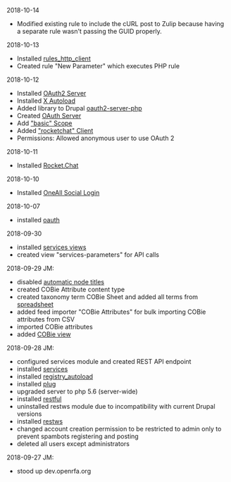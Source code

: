 2018-10-14
- Modified existing rule to include the cURL post to Zulip because having a separate rule wasn't passing the GUID properly.

2018-10-13
- Installed [rules_http_client](https://www.drupal.org/project/rules_http_client)
- Created rule "New Parameter" which executes PHP rule

2018-10-12
- Installed [OAuth2 Server](https://www.drupal.org/project/oauth2_server)
- Installed [X Autoload](https://www.drupal.org/project/xautoload)
- Added library to Drupal [oauth2-server-php](https://github.com/bshaffer/oauth2-server-php/tree/master/src/OAuth2)
- Created [OAuth Server](http://dev.openrfa.org/admin/structure/oauth2-servers)
- Add ["basic" Scope](http://dev.openrfa.org/admin/structure/oauth2-servers/manage/main/scopes)
- Added ["rocketchat" Client](http://dev.openrfa.org/admin/structure/oauth2-servers/manage/main/clients)
- Permissions: Allowed anonymous user to use OAuth 2


2018-10-11
- Installed [Rocket.Chat](https://www.drupal.org/project/rocket_chat)

2018-10-10
- Installed [OneAll Social Login](https://www.drupal.org/project/social_login)

2018-10-07
- installed [oauth](https://www.drupal.org/project/oauth)

2018-09-30
- installed [services views](https://www.drupal.org/project/services_views)
- created view "services-parameters" for API calls

2018-09-29 JM:
- disabled [automatic node titles](https://www.drupal.org/project/auto_nodetitle)
- created COBie Attribute content type
- created taxonomy term COBie Sheet and added all terms from [spreadsheet](https://docs.google.com/spreadsheets/d/1ksQhyH6uilCvX40jxQeP6x-1r6Aq8vcAkTmVYsWbEa4/edit#gid=282739480)
- added  feed importer "COBie Attributes" for bulk importing COBie attributes from CSV
- imported COBie attributes
- added [COBie view](http://dev.openrfa.org/cobie)

2018-09-28 JM:
- configured services module and created REST API endpoint
- installed [services](https://www.drupal.org/project/services)
- installed [registry_autoload](https://www.drupal.org/project/registry_autoload)
- installed [plug](https://www.drupal.org/project/plug)
- upgraded server to php 5.6 (server-wide)
- installed [restful](https://www.drupal.org/project/restful)
- uninstalled restws module due to incompatibility with current Drupal versions
- installed [restws](https://www.drupal.org/project/restws)
- changed account creation permission to be restricted to admin only to prevent spambots registering and posting
- deleted all users except administrators

2018-09-27 JM:
- stood up dev.openrfa.org
